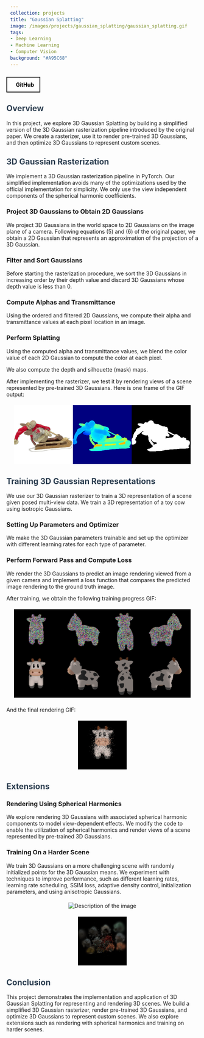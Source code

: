 ```yaml
---
collection: projects
title: "Gaussian Splatting"
image: /images/projects/gaussian_splatting/gaussian_splatting.gif
tags: 
- Deep Learning
- Machine Learning 
- Computer Vision
background: "#A95C68" 
---
```



<style>
    .image-container {
        text-align: center;
        margin: 20px;
    }
    .image-container img {
        max-width: 100%;
        height: auto;
    }
    .image-caption {
        margin-top: 8px;
        font-size: 16px;
        color: #555;
    }
    h1, h2 {
        color: #2c3e50;
    }
    code {
        background-color: #f4f4f4;
        padding: 2px 4px;
        border-radius: 4px;
    }
    pre {
        background-color: #f4f4f4;
        padding: 10px;
        border-radius: 4px;
        overflow-x: auto;
    }
    .equation {
        font-style: italic;
        margin: 10px 0;
    }
    .button-container {
    width: 100%;
    display: flex;
    justify-content: left;
    }

    .button-group {
        display: flex;
        gap: 15px; /* Space between buttons */
        align-items: center;
    }

    .icon-button {
        display: flex;
        align-items: center;
        justify-content: center;
        padding: 10px 15px;
        border: 2px solid black;
        background-color: white;
        color: black;
        font-weight: bold;
        cursor: pointer;
        transition: all 0.3s ease;
        text-decoration: none !important;
    }

    .icon-button i {
        margin-right: 8px;
        font-size: 20px;
    }

    .icon-button:hover {
        background-color: black;
        color: white;
    }
</style>

<div class="button-container">
    <div class="button-group">
        <a href="https://github.com/FarStryke21/LearningFor3D_16825/tree/main/assignment4"
         class="icon-button github-button">
            <i class="fab fa-github"></i>
            <span>GitHub</span>
        </a>
    </div>
</div>


<h2>Overview</h2>
<p>In this project, we explore 3D Gaussian Splatting by building a simplified version of the 3D Gaussian rasterization pipeline introduced by the original paper. We create a rasterizer, use it to render pre-trained 3D Gaussians, and then optimize 3D Gaussians to represent custom scenes.</p>

<h2>3D Gaussian Rasterization</h2>
<p>We implement a 3D Gaussian rasterization pipeline in PyTorch. Our simplified implementation avoids many of the optimizations used by the official implementation for simplicity. We only use the view independent components of the spherical harmonic coefficients.</p>

<h3>Project 3D Gaussians to Obtain 2D Gaussians</h3>
<p>We project 3D Gaussians in the world space to 2D Gaussians on the image plane of a camera. Following equations (5) and (6) of the original paper, we obtain a 2D Gaussian that represents an approximation of the projection of a 3D Gaussian.</p>


<h3>Filter and Sort Gaussians</h3>
<p>Before starting the rasterization procedure, we sort the 3D Gaussians in increasing order by their depth value and discard 3D Gaussians whose depth value is less than 0.</p>

<h3>Compute Alphas and Transmittance</h3>
<p>Using the ordered and filtered 2D Gaussians, we compute their alpha and transmittance values at each pixel location in an image. 

<h3>Perform Splatting</h3>
<p>Using the computed alpha and transmittance values, we blend the color value of each 2D Gaussian to compute the color at each pixel.</p>
<p>We also compute the depth and silhouette (mask) maps.</p>

<p>After implementing the rasterizer, we test it by rendering views of a scene represented by pre-trained 3D Gaussians. Here is one frame of the GIF output:</p>

<div class="image-container">
    <img src="/images/projects/gaussian_splatting/q1_render.gif" alt="Description of the image">
</div>

<h2>Training 3D Gaussian Representations</h2>
<p>We use our 3D Gaussian rasterizer to train a 3D representation of a scene given posed multi-view data. We train a 3D representation of a toy cow using isotropic Gaussians.</p>

<h3>Setting Up Parameters and Optimizer</h3>
<p>We make the 3D Gaussian parameters trainable and set up the optimizer with different learning rates for each type of parameter.</p>

<h3>Perform Forward Pass and Compute Loss</h3>
<p>We render the 3D Gaussians to predict an image rendering viewed from a given camera and implement a loss function that compares the predicted image rendering to the ground truth image.</p>

<p>After training, we obtain the following training progress GIF:</p>


<div class="image-container">
    <img src="/images/projects/gaussian_splatting/q1_training_progress.gif" alt="Description of the image">
</div>

<p>And the final rendering GIF:</p>

<div class="image-container">
    <img src="/images/projects/gaussian_splatting/q1_training_final_renders.gif" alt="Description of the image">
</div>

<h2>Extensions</h2>
<h3>Rendering Using Spherical Harmonics</h3>
<p>We explore rendering 3D Gaussians with associated spherical harmonic components to model view-dependent effects. We modify the code to enable the utilization of spherical harmonics and render views of a scene represented by pre-trained 3D Gaussians.</p>

<h3>Training On a Harder Scene</h3>
<p>We train 3D Gaussians on a more challenging scene with randomly initialized points for the 3D Gaussian means. We experiment with techniques to improve performance, such as different learning rates, learning rate scheduling, SSIM loss, adaptive density control, initialization parameters, and using anisotropic Gaussians.</p>


<div class="image-container">
    <img src="/images/projects/gaussian_splatting/q1_harder_training_progress.gif" alt="Description of the image">
</div>

<div class="image-container">
    <img src="/images/projects/gaussian_splatting/q1_harder_training_final_renders.gif" alt="Description of the image">
</div>



<h2>Conclusion</h2>
<p>This project demonstrates the implementation and application of 3D Gaussian Splatting for representing and rendering 3D scenes. We build a simplified 3D Gaussian rasterizer, render pre-trained 3D Gaussians, and optimize 3D Gaussians to represent custom scenes. We also explore extensions such as rendering with spherical harmonics and training on harder scenes.</p>
